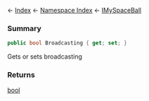 ← [Index](Api-Index) ← [Namespace Index](Namespace-Index) ← [IMySpaceBall](SpaceEngineers.Game.ModAPI.Ingame.IMySpaceBall)

### Summary

```csharp
public bool Broadcasting { get; set; }
```

Gets or sets broadcasting

### Returns

[bool](https://docs.microsoft.com/en-us/dotnet/api/System.Boolean?view=netframework-4.6)

